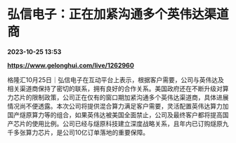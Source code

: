 # 弘信电子：正在加紧沟通多个英伟达渠道商

**2023-10-25 13:53**

**https://www.gelonghui.com/live/1262960**

格隆汇10月25日｜弘信电子在互动平台上表示，根据客户需要，公司与英伟达及相关渠道商保持了密切的联系，拥有良好的合作关系。美国政府还在不断升级对算力芯片的限制政策，公司正在仅有的窗口期加紧沟通多个英伟达渠道商，具体进展情况尚不便透露。本次公司将提供混合算力满足客户需要，灵活配置英伟达算力加国产燧原算力等的组合，如果英伟达被美国全面禁止，公司及最终客户都将提高国产芯片的使用比例。公司已经与燧原科技建立深度战略关系，且年内已订购燧原九千多张算力芯片，是公司10亿订单落地的重要保障。